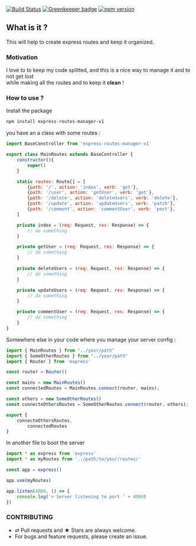[![Build Status](https://travis-ci.org/Wizyma/express-routes-manager.svg?branch=master)](https://travis-ci.org/Wizyma/express-routes-manager)
[![Greenkeeper badge](https://badges.greenkeeper.io/Wizyma/express-routes-manager.svg)](https://greenkeeper.io/)
[![npm version](https://badge.fury.io/js/express-routes-manager-v1.svg)](https://badge.fury.io/js/express-routes-manager-v1)
## What is it ?
This will help to create express routes and keep it organized. 

### Motivation 
I love to to keep my code splitted, and this is a nice way to manage it and to not get lost <br />
while making all the routes and to keep it **clean** !

### How to use ?
Install the package <br/>
```sh
npm install express-routes-manager-v1
```


you have an a class with some routes : <br />
```javascript
import BaseConstroller from 'express-routes-manager-v1'

export class MainRoutes extends BaseController {
    constructor(){
        super()
    }

    static routes: Route[] = [
        {path: '/', action: 'index', verb: 'get'},
        {path: '/user', action: 'getUser', verb: 'get'},
        {path: '/delete', action: 'deleteUsers', verb: 'delete'},
        {path: '/update', action: 'updateUsers', verb: 'patch'},
        {path: '/comment', action: 'commentUser', verb: 'post'},
    ]

    private index = (req: Request, res: Response) => {
        // do something
    }

    private getUser = (req: Request, res: Response) => {
        // do something
    }

    private deleteUsers = (req: Request, res: Response) => {
        // do something
    }

    private updateUsers = (req: Request, res: Response) => {
        // do something
    }

    private commentUser = (req: Request, res: Response) => {
        // do something
    }    
}
```

Somewhere else in your code where you manage your server config :
```javascript
import { MainRoutes } from "../your/path"
import { SomeOtherRoutes } from "../your/path"
import { Router } from 'express'

const router = Router()

const mains = new MainRoutes() 
const connectedRoutes = MainRoutes.connect(router, mains);

const others = new SomeOtherRoutes() 
const connecteOthersRoutes = SomeOtherRoutes.connect(router, others);

export {
    connecteOthersRoutes,
        connectedRoutes
}
```

In another file to boot the server
```javascript        
import * as express from 'express'
import * as myRoutes from '../path/to/your/routes/'

const app = express()

app.use(myRoutes)

app.listen(4000, () => {
    console.log('> Server listening to port ' + 4000)
})
```

### CONTRIBUTING

* ⇄ Pull requests and ★ Stars are always welcome.
* For bugs and feature requests, please create an issue.

